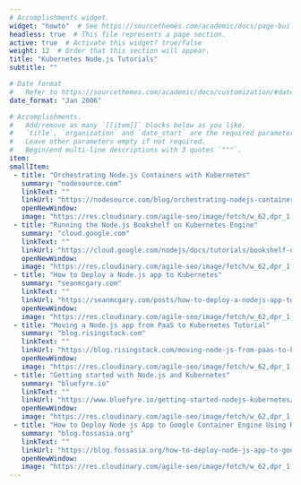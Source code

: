 ```yaml
---
# Accomplishments widget.
widget: "howto"  # See https://sourcethemes.com/academic/docs/page-builder/
headless: true  # This file represents a page section.
active: true  # Activate this widget? true/false
weight: 12  # Order that this section will appear.
title: "Kubernetes Node.js Tutorials"
subtitle: ""

# Date format
#   Refer to https://sourcethemes.com/academic/docs/customization/#date-format
date_format: "Jan 2006"

# Accomplishments.
#   Add/remove as many `[[item]]` blocks below as you like.
#   `title`, `organization` and `date_start` are the required parameters.
#   Leave other parameters empty if not required.
#   Begin/end multi-line descriptions with 3 quotes `"""`.
item: 
smallItem: 
 - title: "Orchestrating Node.js Containers with Kubernetes"
   summary: "nodesource.com"
   linkText: ""
   linkUrl: "https://nodesource.com/blog/orchestrating-nodejs-containers-with-kubernetes/"
   openNewWindow: 
   image: "https://res.cloudinary.com/agile-seo/image/fetch/w_62,dpr_1.0,d_blank_am8gzx.png/https%3A%2F%2Flogo.clearbit.com%2Fnodesource.com%3Fsize%3D250"
 - title: "Running the Node.js Bookshelf on Kubernetes Engine"
   summary: "cloud.google.com"
   linkText: ""
   linkUrl: "https://cloud.google.com/nodejs/docs/tutorials/bookshelf-on-kubernetes-engine"
   openNewWindow: 
   image: "https://res.cloudinary.com/agile-seo/image/fetch/w_62,dpr_1.0,d_blank_am8gzx.png/https%3A%2F%2Flogo.clearbit.com%2Fcloud.google.com%3Fsize%3D250"
 - title: "How to Deploy a Node.js app to Kubernetes"
   summary: "seanmcgary.com"
   linkText: ""
   linkUrl: "https://seanmcgary.com/posts/how-to-deploy-a-nodejs-app-to-kubernetes"
   openNewWindow: 
   image: "https://res.cloudinary.com/agile-seo/image/fetch/w_62,dpr_1.0,d_blank_am8gzx.png/https%3A%2F%2Flogo.clearbit.com%2Fseanmcgary.com%3Fsize%3D250"
 - title: "Moving a Node.js app from PaaS to Kubernetes Tutorial"
   summary: "blog.risingstack.com"
   linkText: ""
   linkUrl: "https://blog.risingstack.com/moving-node-js-from-paas-to-kubernetes-tutorial/"
   openNewWindow: 
   image: "https://res.cloudinary.com/agile-seo/image/fetch/w_62,dpr_1.0,d_blank_am8gzx.png/https%3A%2F%2Flogo.clearbit.com%2Fblog.risingstack.com%3Fsize%3D250"
 - title: "Getting started with Node.js and Kubernetes"
   summary: "bluefyre.io"
   linkText: ""
   linkUrl: "https://www.bluefyre.io/getting-started-nodejs-kubernetes/"
   openNewWindow: 
   image: "https://res.cloudinary.com/agile-seo/image/fetch/w_62,dpr_1.0,d_blank_am8gzx.png/https%3A%2F%2Flogo.clearbit.com%2Fbluefyre.io%3Fsize%3D250"
 - title: "How to Deploy Node js App to Google Container Engine Using Kubernetes"
   summary: "blog.fossasia.org"
   linkText: ""
   linkUrl: "https://blog.fossasia.org/how-to-deploy-node-js-app-to-google-container-engine-using-kubernetes/"
   openNewWindow: 
   image: "https://res.cloudinary.com/agile-seo/image/fetch/w_62,dpr_1.0,d_blank_am8gzx.png/https%3A%2F%2Flogo.clearbit.com%2Fblog.fossasia.org%3Fsize%3D250"
---
```

